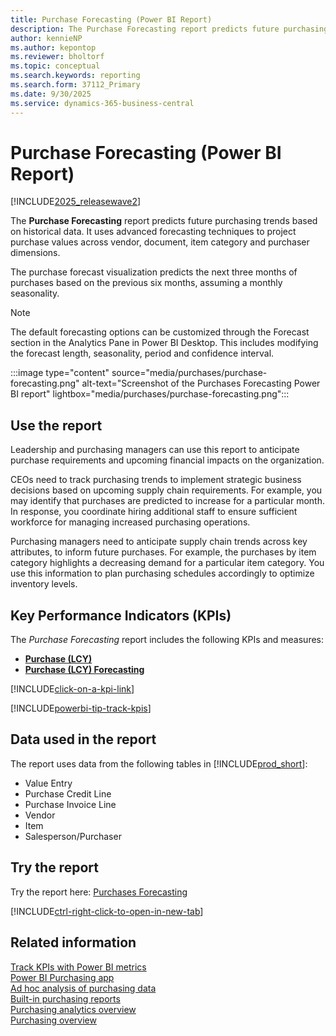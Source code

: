 ```yaml
---
title: Purchase Forecasting (Power BI Report)
description: The Purchase Forecasting report predicts future purchasing trends to anticipate supply chain requirements.
author: kennieNP
ms.author: kepontop
ms.reviewer: bholtorf
ms.topic: conceptual
ms.search.keywords: reporting
ms.search.form: 37112_Primary
ms.date: 9/30/2025
ms.service: dynamics-365-business-central
---
```


# Purchase Forecasting (Power BI Report)

[!INCLUDE[2025_releasewave2](includes/2025_releasewave2.md)]

The **Purchase Forecasting** report predicts future purchasing trends based on historical data. It uses advanced forecasting techniques to project purchase values across vendor, document, item category and purchaser dimensions.

The purchase forecast visualization predicts the next three months of purchases based on the previous six months, assuming a monthly seasonality.

> [!NOTE]
> The default forecasting options can be customized through the Forecast section in the Analytics Pane in Power BI Desktop. This includes modifying the forecast length, seasonality, period and confidence interval.

:::image type="content" source="media/purchases/purchase-forecasting.png" alt-text="Screenshot of the Purchases Forecasting Power BI report" lightbox="media/purchases/purchase-forecasting.png":::

## Use the report

Leadership and purchasing managers can use this report to anticipate purchase requirements and upcoming financial impacts on the organization.

CEOs need to track purchasing trends to implement strategic business decisions based on upcoming supply chain requirements. For example, you may identify that purchases are predicted to increase for a particular month. In response, you coordinate hiring additional staff to ensure sufficient workforce for managing increased purchasing operations.

Purchasing managers need to anticipate supply chain trends across key attributes, to inform future purchases. For example, the purchases by item category highlights a decreasing demand for a particular item category. You use this information to plan purchasing schedules accordingly to optimize inventory levels.

## Key Performance Indicators (KPIs)

The *Purchase Forecasting* report includes the following KPIs and measures:

- [**Purchase (LCY)**](purchases-powerbi-kpis.md#purchase-lcy)
- [**Purchase (LCY) Forecasting**](purchases-powerbi-kpis.md#purchase-lcy-forecasting)

[!INCLUDE[click-on-a-kpi-link](includes/click-on-a-kpi-link.md)] 

[!INCLUDE[powerbi-tip-track-kpis](includes/powerbi-tip-track-kpis.md)]

## Data used in the report

The report uses data from the following tables in [!INCLUDE[prod_short](includes/prod_short.md)]:

- Value Entry
- Purchase Credit Line
- Purchase Invoice Line
- Vendor
- Item
- Salesperson/Purchaser

## Try the report

Try the report here: [Purchases Forecasting](https://businesscentral.dynamics.com?page=37112)

[!INCLUDE[ctrl-right-click-to-open-in-new-tab](includes/ctrl-right-click-to-open-in-new-tab.md)]

## Related information

[Track KPIs with Power BI metrics](track-kpis-with-power-bi-metrics.md)  
[Power BI Purchasing app](purchases-powerbi-app.md)  
[Ad hoc analysis of purchasing data](ad-hoc-analysis-purchasing.md)  
[Built-in purchasing reports](purchase-reports.md)  
[Purchasing analytics overview](purchasing-analytics-overview.md)  
[Purchasing overview](purchasing-manage-purchasing.md)  
